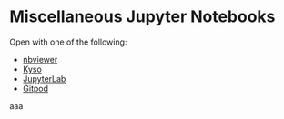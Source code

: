 # Miscellaneous Jupyter Notebooks

Open with one of the following: 

* [nbviewer](https://nbviewer.jupyter.org/github/beginnerSC/misc/tree/master/)
* [Kyso](https://kyso.io/beginnerSC/misc)
* [JupyterLab](https://mybinder.org/v2/gh/beginnerSC/misc/master?urlpath=lab)
* [Gitpod](https://gitpod.io/#https://github.com/beginnerSC/misc)

aaa

